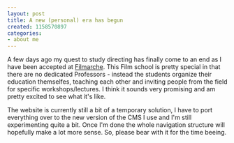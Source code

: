 ```yaml
---
layout: post
title: A new (personal) era has begun
created: 1158570897
categories:
- about me
---
```

<p>A few days ago my quest to study directing has finally come to an end as I have been accepted at <a title="Filmarche" href="http://www.filmarche.de">Filmarche</a>. This Film school is pretty special in that there are no dedicated Professors - instead the students organize their education themselfes, teaching each other and inviting people from the field for specific workshops/lectures. I think it sounds very promising and am pretty excited to see what it's like.</p><p>The website is currently still a bit of a temporary solution, I have to port everything over to the new version of the CMS I use and I'm still experimenting quite a bit. Once I'm done the whole navigation structure will hopefully make a lot more sense. So, please bear with it for the time beeing.<br /></p>
